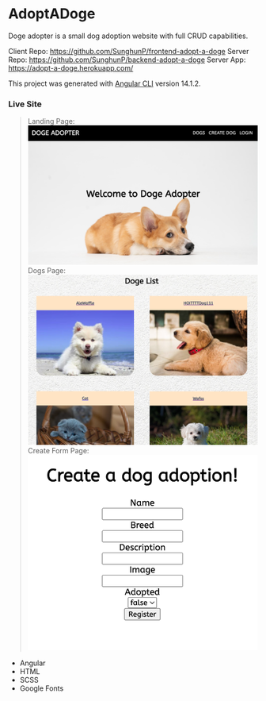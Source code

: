 # AdoptADoge

Doge adopter is a small dog adoption website with full CRUD capabilities.

Client Repo: https://github.com/SunghunP/frontend-adopt-a-doge
Server Repo: https://github.com/SunghunP/backend-adopt-a-doge
Server App: https://adopt-a-doge.herokuapp.com/

This project was generated with [Angular CLI](https://github.com/angular/angular-cli) version 14.1.2.

### Live Site
> Landing Page: <img src="./img/home.png" />
> Dogs Page: <img src="./img/dogs.png" />
> Create Form Page:  <img src="./img/Createform.png" />

- Angular
- HTML
- SCSS
- Google Fonts

